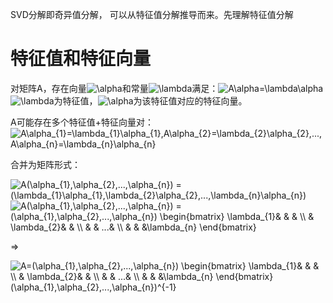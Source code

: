 SVD分解即奇异值分解， 可以从特征值分解推导而来。先理解特征值分解

# 特征值和特征向量
对矩阵A，存在向量<img src="https://latex.codecogs.com/gif.latex?\alpha" title="\alpha" />和常量<img src="https://latex.codecogs.com/gif.latex?\lambda" title="\lambda" />满足：<img src="https://latex.codecogs.com/gif.latex?A\alpha=\lambda\alpha" title="A\alpha=\lambda\alpha" />
<img src="https://latex.codecogs.com/gif.latex?\lambda" title="\lambda" />为特征值，<img src="https://latex.codecogs.com/gif.latex?\alpha" title="\alpha" />为该特征值对应的特征向量。

A可能存在多个特征值+特征向量对：
<img src="https://latex.codecogs.com/gif.latex?A\alpha_{1}=\lambda_{1}\alpha_{1},A\alpha_{2}=\lambda_{2}\alpha_{2},...,A\alpha_{n}=\lambda_{n}\alpha_{n}" title="A\alpha_{1}=\lambda_{1}\alpha_{1},A\alpha_{2}=\lambda_{2}\alpha_{2},...,A\alpha_{n}=\lambda_{n}\alpha_{n}" />

合并为矩阵形式：

<img src="https://latex.codecogs.com/gif.latex?A(\alpha_{1},\alpha_{2},...,\alpha_{n})&space;=&space;(\lambda_{1}\alpha_{1},\lambda_{2}\alpha_{2},...,\lambda_{n}\alpha_{n})" title="A(\alpha_{1},\alpha_{2},...,\alpha_{n}) = (\lambda_{1}\alpha_{1},\lambda_{2}\alpha_{2},...,\lambda_{n}\alpha_{n})" />

<img src="https://latex.codecogs.com/gif.latex?A(\alpha_{1},\alpha_{2},...,\alpha_{n})&space;=&space;(\alpha_{1},\alpha_{2},...,\alpha_{n})&space;\begin{bmatrix}&space;\lambda_{1}&&space;&&space;&&space;\\&space;&&space;\lambda_{2}&&space;&&space;\\&space;&&space;&&space;...&&space;\\&space;&&space;&&space;&\lambda_{n}&space;\end{bmatrix}" title="A(\alpha_{1},\alpha_{2},...,\alpha_{n}) = (\alpha_{1},\alpha_{2},...,\alpha_{n}) \begin{bmatrix} \lambda_{1}& & & \\ & \lambda_{2}& & \\ & & ...& \\ & & &\lambda_{n} \end{bmatrix}" />

=>

<img src="https://latex.codecogs.com/gif.latex?A=(\alpha_{1},\alpha_{2},...,\alpha_{n})&space;\begin{bmatrix}&space;\lambda_{1}&&space;&&space;&&space;\\&space;&&space;\lambda_{2}&&space;&&space;\\&space;&&space;&&space;...&&space;\\&space;&&space;&&space;&\lambda_{n}&space;\end{bmatrix}&space;(\alpha_{1},\alpha_{2},...,\alpha_{n})^{-1}" title="A=(\alpha_{1},\alpha_{2},...,\alpha_{n}) \begin{bmatrix} \lambda_{1}& & & \\ & \lambda_{2}& & \\ & & ...& \\ & & &\lambda_{n} \end{bmatrix} (\alpha_{1},\alpha_{2},...,\alpha_{n})^{-1}" />

